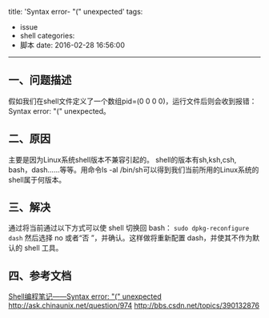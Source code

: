 title: 'Syntax error- "(" unexpected'
tags:
  - issue
  - shell
categories:
  - 脚本
date: 2016-02-28 16:56:00
---

## 一、问题描述
假如我们在shell文件定义了一个数组pid=(0 0 0 0)，运行文件后则会收到报错：Syntax error: "(" unexpected。


## 二、原因
主要是因为Linux系统shell版本不兼容引起的。 shell的版本有sh,ksh,csh, bash，dash……等等。用命令ls -al /bin/sh可以得到我们当前所用的Linux系统的shell属于何版本。


## 三、解决
通过将当前通过以下方式可以使 shell 切换回 bash：
`sudo dpkg-reconfigure dash`
然后选择 no 或者“否 ”，并确认。这样做将重新配置 dash，并使其不作为默认的 shell 工具。


## 四、参考文档
[Shell编程笔记——Syntax error: "(" unexpected](http://blog.csdn.net/breeze5428/article/details/27353583)
http://ask.chinaunix.net/question/974
http://bbs.csdn.net/topics/390132876